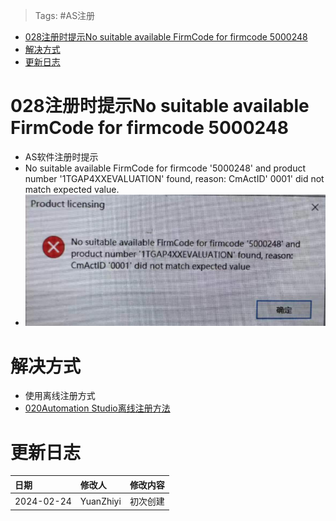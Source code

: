 > Tags: #AS注册

- [028注册时提示No suitable available FirmCode for firmcode 5000248](#028%E6%B3%A8%E5%86%8C%E6%97%B6%E6%8F%90%E7%A4%BANo%20suitable%20available%20FirmCode%20for%20firmcode%205000248)
- [解决方式](#%E8%A7%A3%E5%86%B3%E6%96%B9%E5%BC%8F)
- [更新日志](#%E6%9B%B4%E6%96%B0%E6%97%A5%E5%BF%97)

# 028注册时提示No suitable available FirmCode for firmcode 5000248

- AS软件注册时提示
- No suitable available FirmCode for firmcode '5000248' and product number '1TGAP4XXEVALUATION' found, reason: CmActID' 0001' did not match expected value.
- ![](FILES/028注册时提示No%20suitable%20available%20FirmCode%20for%20firmcode%205000248/image-20240224215313172.png)

# 解决方式

- 使用离线注册方式
- [020Automation Studio离线注册方法](020Automation%20Studio离线注册方法.md)

# 更新日志

| 日期     | 修改人     | 修改内容     |
|:-----|:-----|:-----|
| 2024-02-24     | YuanZhiyi     | 初次创建     |
